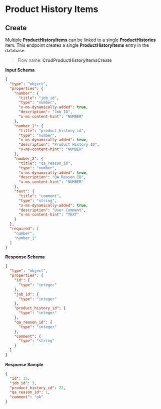# Product History Items

## Create

Multiple [**ProductHistoryItems**](TableProductHistoryItems.md) can be linked to
a single
[**ProductHistories**](TableProductHistories.md) item. This endpoint creates a
single **ProductHistoryItems** entry in the database.

> Flow name: **CrudProductHistoryItemsCreate**

**Input Schema**

```json
{
  "type": "object",
  "properties": {
    "number": {
      "title": "job_id",
      "type": "number",
      "x-ms-dynamically-added": true,
      "description": "Job ID",
      "x-ms-content-hint": "NUMBER"
    },
    "number_1": {
      "title": "product_history_id",
      "type": "number",
      "x-ms-dynamically-added": true,
      "description": "Product History ID",
      "x-ms-content-hint": "NUMBER"
    },
    "number_2": {
      "title": "qa_reason_id",
      "type": "number",
      "x-ms-dynamically-added": true,
      "description": "QA Reason ID",
      "x-ms-content-hint": "NUMBER"
    },
    "text": {
      "title": "comment",
      "type": "string",
      "x-ms-dynamically-added": true,
      "description": "User Comment",
      "x-ms-content-hint": "TEXT"
    }
  },
  "required": [
    "number",
    "number_1"
  ]
}
```

**Response Schema**

```json
{
  "type": "object",
  "properties": {
    "id": {
      "type": "integer"
    },
    "job_id": {
      "type": "integer"
    },
    "product_history_id": {
      "type": "integer"
    },
    "qa_reason_id": {
      "type": "integer"
    },
    "comment": {
      "type": "string"
    }
  }
}
```

**Response Sample**

```json
{
  "id": 35,
  "job_id": 3,
  "product_history_id": 22,
  "qa_reason_id": 1,
  "comment": "ok"
}
```